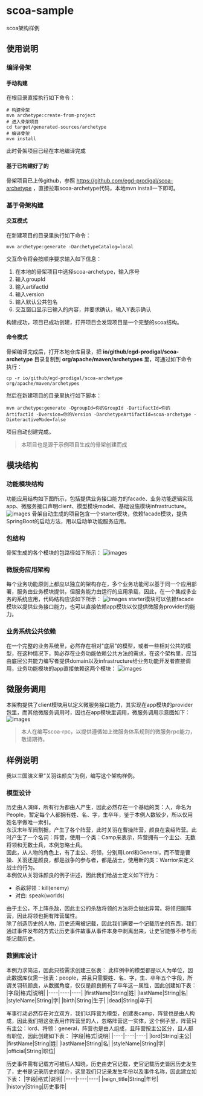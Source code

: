 # scoa-sample
scoa架构样例


## 使用说明
### 编译骨架
#### 手动构建
在根目录直接执行如下命令：
```shell
# 构建骨架
mvn archetype:create-from-project
# 进入骨架项目
cd target/generated-sources/archetype
# 编译骨架
mvn install
```
此时骨架项目已经在本地编译完成
#### 基于已构建好了的
骨架项目已上传github，参照 https://github.com/egd-prodigal/scoa-archetype ，直接拉取scoa-archetype代码，本地mvn install一下即可。
### 基于骨架构建
#### 交互模式
在新建项目的目录里执行如下命令：
```shell
mvn archetype:generate -DarchetypeCatalog=local
```
交互命令将会按顺序要求输入如下信息：
1. 在本地的骨架项目中选择scoa-archetype，输入序号
2. 输入groupId
3. 输入artifactId
4. 输入version
5. 输入默认公共包名
6. 交互窗口显示已输入的内容，并要求确认，输入Y表示确认  

构建成功，项目已成功创建，打开项目会发现项目是一个完整的scoa结构。
#### 命令模式
骨架编译完成后，打开本地仓库目录，把 **io/github/egd-prodigal/scoa-archetype** 目录复制到 **org/apache/maven/archetypes** 里，可通过如下命令执行：
```shell
cp -r io/github/egd-prodigal/scoa-archetype org/apache/maven/archetypes
```
然后在新建项目的目录里执行如下脚本：
```shell
mvn archetype:generate -DgroupId=你的GroupId -DartifactId=你的ArtifactId -Dversion=你的Version -DarchetypeArtifactId=scoa-archetype -DinteractiveMode=false
```
项目自动创建完成。

> 本项目也是源于示例项目生成的骨架创建而成

## 模块结构
### 功能模块结构
功能应用结构如下图所示，包括提供业务接口能力的facade、业务功能逻辑实现app、微服务接口声明client、模型模块model、基础设施模块infrastructure。
![images](https://yeemin.site/scoa/scoa.png)
骨架自动生成的项目包含一个starter模块，依赖facade模块，提供SpringBoot的启动方法，用以启动单功能服务应用。
### 包结构
骨架生成的各个模块的包路径如下所示：
![images](https://yeemin.site/scoa/package.png)
### 微服务应用架构
每个业务功能原则上都应以独立的架构存在，多个业务功能可以基于同一个应用部署，服务由业务模块提供，但服务能力由运行的应用承载，因此，在一个集成多业务的系统应用，代码结构应该如下所示：
![images](https://yeemin.site/scoa/scoa-starter.png)
starter模块可以依赖facade模块以提供业务接口能力，也可以直接依赖app模块以仅提供微服务provider的能力。
### 业务系统公共依赖
在一个完整的业务系统里，必然存在相对"底层"的模型，或者一些相对公共的模型，在这种情况下，势必存在业务功能依赖公共方法的需求，在这个架构里，应当由底层公共能力编写者提供domain以及infrastructure给业务功能开发者直接调用，业务功能模块的app直接依赖这两个模块：
![images](https://yeemin.site/scoa/scoa-dependency.png)
## 微服务调用
本架构提供了client模块用以定义微服务接口能力，其实现在app模块的provider包里，而其他微服务调用时，因也在app模块里调用，微服务调用示意图如下：
![images](https://yeemin.site/scoa/scoa-rpc.png)

> 本人在编写scoa-rpc，以提供遵循如上微服务体系规则的微服务rpc能力，敬请期待。

## 样例说明
我以三国演义里“关羽诛颜良”为例，编写这个架构样例。  

### 模型设计
历史由人演绎，所有行为都由人产生，因此必然存在一个基础的类：人，命名为People，暂定每个人都拥有姓、名、字，生卒年，鉴于本例人数较少，所以仅用姓名字做唯一索引。  
东汉末年军阀割据，产生了各个阵营，此时关羽在曹操阵营，颜良在袁绍阵营。此时产生了一个名词：阵营，使用一个类：Camp来表示，阵营拥有一个主公、无数将领和无数士兵，本例忽略士兵。  
因此，从人物的角色上，有了主公、将领，分别用Lord和General，而不管是曹操、关羽还是颜良，都是战争的参与者，都是战士，使用新的类：Warrior来定义战士的行为。  
本例仅从关羽诛颜良的例子讲述，因此我们给战士定义如下行为：
- 杀敌将领：kill(enemy)
- 对白: speak(worlds)  

由于主公，不上阵杀敌，因此主公的杀敌将领的方法将会抛出异常。将领归属阵营，因此将领也拥有阵营属性。  
除了创造历史的人物，历史还需被记载，因此我们需要一个记载历史的东西，我们通过事件发布的方式让历史事件故事从事件本身中剥离出来，让史官能够不参与而能记载历史。
### 数据库设计
本例力求简洁，因此只按需求创建三张表：
此样例中的模型都是以人为单位，因此数据库仅需一张表：people，并且只需要姓、名、字，生、卒年五个字段，所谓关羽斩颜良，从数据角度，仅仅是颜良拥有了卒年这一属性，因此创建如下表：  
|字段|格式|说明|
|----|----|----|
|firstName|String|姓|
|lastName|String|名|
|styleName|String|字|
|birth|String|生于|
|dead|String|卒于|

军事行动必然存在对立双方，我们以阵营为模型，创建表camp，阵营也是由人构成，因此我们把这张表用作阵营里的人，忽略阵营这一实体，这个例子里，阵营只有主公：lord、将领：general，阵营也是由人组成，且阵营按主公区分，且人都有职位，因此创建如下表：
|字段|格式|说明|
|----|----|----|
|lord|String|主公|
|firstName|String|姓|
|lastName|String|名|
|styleName|String|字|
|official|String|职位|

历史事件需有记载方可被后人知晓，历史由史官记载，史官记载历史皆因历史发生了，史书是记录历史的媒介，这里我们只记录发生年份以及事件名称，因此建立如下表：
|字段|格式|说明|
|----|----|----|
|reign_title|String|年号|
|history|String|历史事件|



